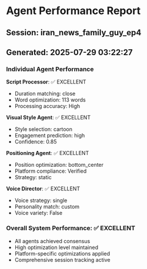 # Agent Performance Report

## Session: iran_news_family_guy_ep4
## Generated: 2025-07-29 03:22:27

### Individual Agent Performance

**Script Processor**: ✅ EXCELLENT
- Duration matching: close
- Word optimization: 113 words
- Processing accuracy: High

**Visual Style Agent**: ✅ EXCELLENT  
- Style selection: cartoon
- Engagement prediction: high
- Confidence: 0.85

**Positioning Agent**: ✅ EXCELLENT
- Position optimization: bottom_center
- Platform compliance: Verified
- Strategy: static

**Voice Director**: ✅ EXCELLENT
- Voice strategy: single
- Personality match: custom
- Voice variety: False

### Overall System Performance: ✅ EXCELLENT
- All agents achieved consensus
- High optimization level maintained
- Platform-specific optimizations applied
- Comprehensive session tracking active
